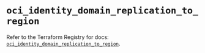 # `oci_identity_domain_replication_to_region`

Refer to the Terraform Registry for docs: [`oci_identity_domain_replication_to_region`](https://registry.terraform.io/providers/oracle/oci/6.18.0/docs/resources/identity_domain_replication_to_region).

